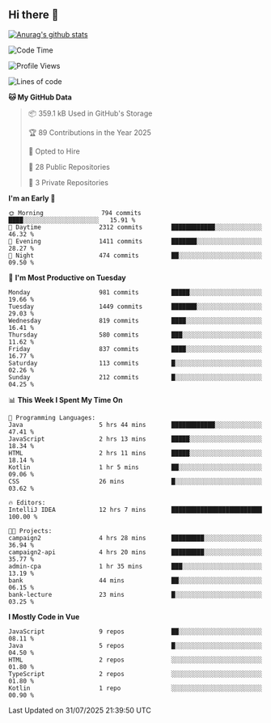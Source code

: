 ## Hi there 👋

[![Anurag's github stats](https://github-readme-stats.vercel.app/api?username=Songwonseok)](https://github.com/anuraghazra/github-readme-stats)



<!--START_SECTION:waka-->
![Code Time](http://img.shields.io/badge/Code%20Time-3%2C675%20hrs%2018%20mins-blue)

![Profile Views](http://img.shields.io/badge/Profile%20Views-0-blue)

![Lines of code](https://img.shields.io/badge/From%20Hello%20World%20I%27ve%20Written-34.8%20million%20lines%20of%20code-blue)

**🐱 My GitHub Data** 

> 📦 359.1 kB Used in GitHub's Storage 
 > 
> 🏆 89 Contributions in the Year 2025
 > 
> 💼 Opted to Hire
 > 
> 📜 28 Public Repositories 
 > 
> 🔑 3 Private Repositories 
 > 
**I'm an Early 🐤** 

```text
🌞 Morning                794 commits         ████░░░░░░░░░░░░░░░░░░░░░   15.91 % 
🌆 Daytime                2312 commits        ████████████░░░░░░░░░░░░░   46.32 % 
🌃 Evening                1411 commits        ███████░░░░░░░░░░░░░░░░░░   28.27 % 
🌙 Night                  474 commits         ██░░░░░░░░░░░░░░░░░░░░░░░   09.50 % 
```
📅 **I'm Most Productive on Tuesday** 

```text
Monday                   981 commits         █████░░░░░░░░░░░░░░░░░░░░   19.66 % 
Tuesday                  1449 commits        ███████░░░░░░░░░░░░░░░░░░   29.03 % 
Wednesday                819 commits         ████░░░░░░░░░░░░░░░░░░░░░   16.41 % 
Thursday                 580 commits         ███░░░░░░░░░░░░░░░░░░░░░░   11.62 % 
Friday                   837 commits         ████░░░░░░░░░░░░░░░░░░░░░   16.77 % 
Saturday                 113 commits         █░░░░░░░░░░░░░░░░░░░░░░░░   02.26 % 
Sunday                   212 commits         █░░░░░░░░░░░░░░░░░░░░░░░░   04.25 % 
```


📊 **This Week I Spent My Time On** 

```text
💬 Programming Languages: 
Java                     5 hrs 44 mins       ████████████░░░░░░░░░░░░░   47.41 % 
JavaScript               2 hrs 13 mins       █████░░░░░░░░░░░░░░░░░░░░   18.34 % 
HTML                     2 hrs 11 mins       █████░░░░░░░░░░░░░░░░░░░░   18.14 % 
Kotlin                   1 hr 5 mins         ██░░░░░░░░░░░░░░░░░░░░░░░   09.06 % 
CSS                      26 mins             █░░░░░░░░░░░░░░░░░░░░░░░░   03.62 % 

🔥 Editors: 
IntelliJ IDEA            12 hrs 7 mins       █████████████████████████   100.00 % 

🐱‍💻 Projects: 
campaign2                4 hrs 28 mins       █████████░░░░░░░░░░░░░░░░   36.94 % 
campaign2-api            4 hrs 20 mins       █████████░░░░░░░░░░░░░░░░   35.77 % 
admin-cpa                1 hr 35 mins        ███░░░░░░░░░░░░░░░░░░░░░░   13.19 % 
bank                     44 mins             ██░░░░░░░░░░░░░░░░░░░░░░░   06.15 % 
bank-lecture             23 mins             █░░░░░░░░░░░░░░░░░░░░░░░░   03.25 % 
```

**I Mostly Code in Vue** 

```text
JavaScript               9 repos             ██░░░░░░░░░░░░░░░░░░░░░░░   08.11 % 
Java                     5 repos             █░░░░░░░░░░░░░░░░░░░░░░░░   04.50 % 
HTML                     2 repos             ░░░░░░░░░░░░░░░░░░░░░░░░░   01.80 % 
TypeScript               2 repos             ░░░░░░░░░░░░░░░░░░░░░░░░░   01.80 % 
Kotlin                   1 repo              ░░░░░░░░░░░░░░░░░░░░░░░░░   00.90 % 
```




 Last Updated on 31/07/2025 21:39:50 UTC
<!--END_SECTION:waka-->
